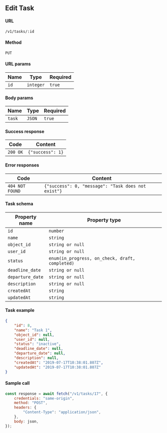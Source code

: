 ## Edit Task

#### URL

`/v1/tasks/:id`

#### Method

`PUT`

#### URL params

| Name | Type      | Required |
| ---- | --------- | -------- |
| `id` | `integer` | `true`   |

#### Body params

| Name   | Type   | Required |
| ------ | ------ | -------- |
| `task` | `JSON` | `true`   |

#### Success response

| Code     | Content          |
| -------- | ---------------- |
| `200 OK` | `{"success": 1}` |

#### Error responses

| Code            | Content                                            |
| --------------- | -------------------------------------------------- |
| `404 NOT FOUND` | `{"success": 0, "message": "Task does not exist"}` |

#### Task schema

| Property name    | Property type                                   |
| ---------------- | ----------------------------------------------- |
| `id`             | `number`                                        |
| `name`           | `string`                                        |
| `object_id`      | `string or null`                                |
| `user_id`        | `string or null`                                |
| `status`         | `enum(in_progress, on_check, draft, completed)` |
| `deadline_date`  | `string or null`                                |
| `departure_date` | `string or null`                                |
| `description`    | `string or null`                                |
| `createdAt`      | `string`                                        |
| `updatedAt`      | `string`                                        |

#### Task example

```json
{
    "id": 8,
    "name": "Task 1",
    "object_id": null,
    "user_id": null,
    "status": "inactive",
    "deadline_date": null,
    "departure_date": null,
    "description": null,
    "createdAt": "2019-07-17T10:38:01.807Z",
    "updatedAt": "2019-07-17T10:38:01.807Z"
}
```

#### Sample call

```javascript
const response = await fetch("/v1/tasks/17", {
    credentials: "same-origin",
    method: "POST",
    headers: {
        "Content-Type": "application/json",
    },
    body: json,
});
```
